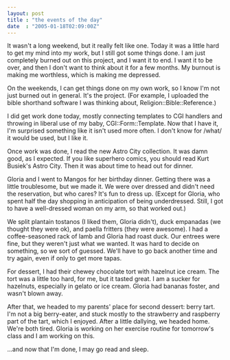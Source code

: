```yaml
---
layout: post
title : "the events of the day"
date  : "2005-01-18T02:09:00Z"
---
```

It wasn't a long weekend, but it really felt like one.  Today it was a little hard to get my mind into my work, but I still got some things done.  I am just completely burned out on this project, and I want it to end.  I want it to be over, and then I don't want to think about it for a few months.  My burnout is making me worthless, which is making me depressed.

On the weekends, I can get things done on my own work, so I know I'm not just burned out in general.  It's the project.  (For example, I uploaded the bible shorthand software I was thinking about, Religion::Bible::Reference.)

I did get work done today, mostly connecting templates to CGI handlers and throwing in liberal use of my baby, CGI::Form::Template.  Now that I have it, I'm surprised something like it isn't used more often.  I don't know for /what/ it would be used, but I like it.

Once work was done, I read the new Astro City collection.  It was damn good, as I expected.  If you like superhero comics, you should read Kurt Busiek's Astro City.  Then it was about time to head out for dinner.

Gloria and I went to Mangos for her birthday dinner.  Getting there was a little troublesome, but we made it.  We were over dressed and didn't need the reservation, but who cares?  It's fun to dress up.  (Except for Gloria, who spent half the day shopping in anticipation of being underdressed.  Still, I got to have a well-dressed woman on my arm, so that worked out.)

We split plantain tostanos (I liked them, Gloria didn't), duck empanadas (we thought they were ok), and paella fritters (they were awesome).  I had a coffee-seasoned rack of lamb and Gloria had roast duck.  Our entrees were fine, but they weren't just what we wanted.  It was hard to decide on something, so we sort of guessed.  We'll have to go back another time and try again, even if only to get more tapas.

For dessert, I had their chewey chocolate tort with hazelnut ice cream.  The tort was a little too hard, for me, but it tasted great.  I am a sucker for hazelnuts, especially in gelato or ice cream.  Gloria had bananas foster, and wasn't blown away.

After that, we headed to my parents' place for second dessert: berry tart.  I'm not a big berry-eater, and stuck mostly to the strawberry and raspberry part of the tart, which I enjoyed.  After a little dallying, we headed home.  We're both tired.  Gloria is working on her exercise routine for tomorrow's class and I am working on this.

...and now that I'm done, I may go read and sleep.

